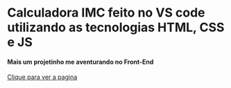 # Calculadora IMC feito no VS code utilizando as tecnologias HTML, CSS e JS

#### Mais um projetinho me aventurando no Front-End

[Clique para ver a pagina](https://tchio1991.github.io/Calculador-IMC/)